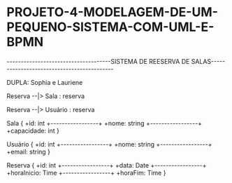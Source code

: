 # PROJETO-4-MODELAGEM-DE-UM-PEQUENO-SISTEMA-COM-UML-E-BPMN

-------------------------------------SISTEMA DE REESERVA DE SALAS-------------------------------------------

DUPLA: Sophia e Lauriene

  Reserva --|> Sala : reserva
  
  Reserva --|> Usuário : reserva
  
  Sala
  {
    +id: int
    +-----------------+
    +nome: string
    +-----------------+
    +capacidade: int
  }

  
  Usuário
  {
    +id: int
    +-----------------+
    +nome: string
    +-----------------+
    +email: string
  }
  
  Reserva 
  {
    +id: int
    +-----------------+
    +data: Date
    +-----------------+
    +horaInicio: Time
    +-----------------+
    +horaFim: Time
  }

